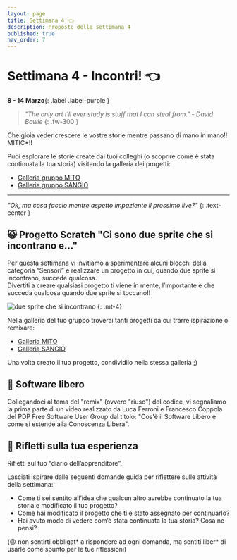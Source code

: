 ```yaml
---
layout: page
title: Settimana 4 👈
description: Proposte della settimana 4
published: true
nav_order: 7
---
```


# Settimana 4 - Incontri! 👈 

**8 - 14 Marzo**{: .label .label-purple }

> _"The only art I’ll ever study is stuff that I can steal from." - David Bowie_
{: .fw-300 }


Che gioia veder crescere le vostre storie mentre passano di mano in mano!! MITIC*!!

Puoi esplorare le storie create dai tuoi colleghi (o scoprire come è stata continuata la tua storia) visitando la galleria dei progetti:

- [Galleria gruppo MITO](https://scratch.mit.edu/studios/28807389/)
- [Galleria gruppo SANGIO](https://scratch.mit.edu/studios/28807393/)

---

_"Ok, ma cosa faccio mentre aspetto impaziente il prossimo live?"_
{: .text-center }


## 😺 Progetto Scratch "Ci sono due sprite che si incontrano e..."

Per questa settimana vi invitiamo a sperimentare alcuni blocchi della categoria “Sensori” e realizzare un progetto in cui, quando due sprite si incontrano, succede qualcosa.<br> 
Divertiti a creare qualsiasi progetto ti viene in mente, l’importante è che succeda qualcosa quando due sprite si toccano!! 

![due sprite che si incontrano](../assets/images/settimana4-incontri.gif)
{: .mt-4}

Nella galleria del tuo gruppo troverai tanti progetti da cui trarre ispirazione o remixare:
- [Galleria MITO](https://scratch.mit.edu/studios/28807424/)
- [Galleria SANGIO](https://scratch.mit.edu/studios/28807428/)

Una volta creato il tuo progetto, condividilo nella stessa galleria ;)


## 📖 Software libero

Collegandoci al tema del "remix" (ovvero "riuso") del codice, vi segnaliamo la prima parte di un video realizzato da Luca Ferroni e Francesco Coppola del PDP Free Software User Group dal titolo: "Cos'è il Software Libero e come si estende alla Conoscenza Libera".

<object width="540" height="390" data="https://www.youtube.com/embed/tsRnaFGdp-s" class="d-block" style="margin: 0 auto"></object>


## 📝 Rifletti sulla tua esperienza

Rifletti sul tuo “diario dell’apprenditore”.

Lasciati ispirare dalle seguenti domande guida per riflettere sulle attività della settimana:

- Come ti sei sentito all’idea che qualcun altro avrebbe continuato la tua storia e modificato il tuo progetto?
- Come hai modificato il progetto che ti è stato assegnato per continuarlo?
- Hai avuto modo di vedere com’è stata continuata la tua storia? Cosa ne pensi?

(😉 non sentirti obbligat* a rispondere ad ogni domanda, ma sentiti liber* di usarle come spunto per le tue riflessioni)